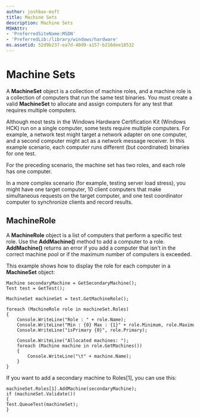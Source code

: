 ```yaml
---
author: joshbax-msft
title: Machine Sets
description: Machine Sets
MSHAttr:
- 'PreferredSiteName:MSDN'
- 'PreferredLib:/library/windows/hardware'
ms.assetid: 52d9b237-ea7d-40d9-a157-b216dee18532
---
```


# Machine Sets


A **MachineSet** object is a collection of machine roles, and a machine role is a collection of computers that run the same test binaries. You must create a valid **MachineSet** to allocate and assign computers for any test that requires multiple computers.

Although most tests in the Windows Hardware Certification Kit (Windows HCK) run on a single computer, some tests require multiple computers. For example, a network test might target a network adapter on one computer, and a second computer might act as a network message receiver. In this example scenario, each computer runs different (but coordinated) binaries for one test.

For the preceding scenario, the machine set has two roles, and each role has one computer.

In a more complex scenario (for example, testing server load stress), you might have one target computer, 10 client computers that make simultaneous requests on the target computer, and one test coordinator computer to synchronize clients and record results.

## MachineRole


A **MachineRole** object is a list of computers that perform a specific test role. Use the **AddMachine()** method to add a computer to a role. **AddMachine()** returns an error if you add a computer that isn't in the correct machine pool or if the maximum number of computers is exceeded.

This example shows how to display the role for each computer in a **MachineSet** object:

``` syntax
Machine secondaryMachine = GetSecondaryMachine();
Test test = GetTest();
 
MachineSet machineSet = test.GetMachineRole();
 
foreach (MachineRole role in machineSet.Roles)
{
    Console.WriteLine("Role : " + role.Name);
    Console.WriteLine("Min : {0} Max : {1}" + role.Minimum, role.Maximum);
    Console.WriteLine("isPrimary {0}", role.Primary);
 
    Console.WriteLine("Allocated machines: ");
    foreach (Machine machine in role.GetMachines())
    {
        Console.WriteLine("\t" + machine.Name);
    }
}
```

If you want to add a secondary machine to Roles\[1\], you can use this:

``` syntax
machineSet.Roles[1].AddMachine(secondaryMachine);
if (machineSet.Validate())
{
Test.QueueTest(machineSet);
}
```

 

 






